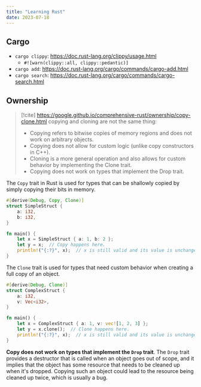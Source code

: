 ```yaml
---
title: "Learning Rust"
date: 2023-07-18
---
```


## Cargo 

- `cargo clippy`: https://doc.rust-lang.org/clippy/usage.html 
	- `#![warn(clippy::all, clippy::pedantic)]`
- `cargo add`: https://doc.rust-lang.org/cargo/commands/cargo-add.html
- `cargo search`: https://doc.rust-lang.org/cargo/commands/cargo-search.html

## Ownership

> [!cite] https://google.github.io/comprehensive-rust/ownership/copy-clone.html
> copying and cloning are not the same thing: 
> - Copying refers to bitwise copies of memory regions and does not work on arbitrary objects. 
> - Copying does not allow for custom logic (unlike copy constructors in C++). 
> - Cloning is a more general operation and also allows for custom behavior by implementing the Clone trait. 
> - Copying does not work on types that implement the Drop trait.

The `Copy` trait in Rust is used for types that can be shallowly copied by simply copying their bits in memory.

```rust
#[derive(Debug, Copy, Clone)]
struct SimpleStruct {
    a: i32,
    b: i32,
}

fn main() {
    let x = SimpleStruct { a: 1, b: 2 };
    let y = x;  // Copy happens here.
    println!("{:?}", x);  // x is still valid and its value is unchanged.
}
```

The `Clone` trait is used for types that need custom behavior when creating a full copy of an object.

```rust
#[derive(Debug, Clone)]
struct ComplexStruct {
    a: i32,
    v: Vec<i32>,
}

fn main() {
    let x = ComplexStruct { a: 1, v: vec![1, 2, 3] };
    let y = x.clone();  // Clone happens here.
    println!("{:?}", x);  // x is still valid and its value is unchanged.
}
```

**Copy does not work on types that implement the `Drop` trait**. The `Drop` trait provides a destructor that is called when an object goes out of scope, and it implies that the object has some resource that needs to be cleaned up when it's dropped. Copying such an object could lead to the resource being cleaned up twice, which is usually a bug.
